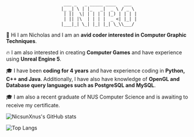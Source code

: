                           ___ _   _ _____ ____   ___  
                         |_ _| \ | |_   _|  _ \ / _ \ 
                          | ||  \| | | | | |_) | | | |
                          | || |\  | | | |  _ <| |_| |
                         |___|_| \_| |_| |_| \_\\___/                  

👋 Hi I am Nicholas and I am an <b>avid coder interested in Computer Graphic Techniques</b>. 

🔥 I am also interested in creating <b>Computer Games</b> and have experience using <b>Unreal Engine 5</b>.

🎓 I have been <b>coding for 4 years</b> and have experience coding in <b>Python, C++ and Java</b>. Additionally, I have also have knowledge of <b>OpenGL and Database query languages such as PostgreSQL and MySQL</b>.

🎓 I am also a recent graduate of NUS Computer Science and is awaiting to receive my certificate.

![NicsunXnus's GitHub stats](https://github-readme-stats.vercel.app/api?username=nicsunxnus&show_icons=true&theme=radical&show=reviews,discussions_started,discussions_answered,prs_merged,prs_merged_percentage)

![Top Langs](https://github-readme-stats.vercel.app/api/top-langs/?username=nicsunxnus&layout=compact)
